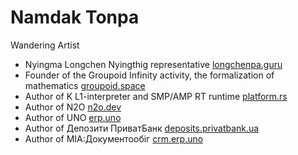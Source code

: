 <h1>Namdak Tonpa</h1>

Wandering Artist

* Nyingma Longchen Nyingthig representative <a href="https://longchenpa.guru">longchenpa.guru</a>
* Founder of the Groupoid Infinity activity, the formalization of mathematics <a href="https://groupoid.space">groupoid.space</a>
* Author of K L1-interpreter and SMP/AMP RT runtime <a href="https://o83.github.io/platform.rs">platform.rs</a>
* Author of N2O <a href="https://n2o.dev">n2o.dev</a>
* Author of UNO <a href="https://erp.uno">erp.uno</a>
* Author of Депозити ПриватБанк <a href="https://deposits.privatbank.ua/static/doc/index.htm">deposits.privatbank.ua</a>
* Author of МІА:Документообіг <a href="https://infotech.gov.ua/projects/mia-document-management">crm.erp.uno</a>
